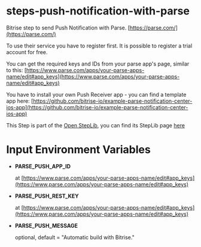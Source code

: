 steps-push-notification-with-parse
==================================

Bitrise step to send Push Notification with Parse. [https://parse.com/](https://parse.com/)

To use their service you have to register first. It is possible to register a trial account for free.

You can get the required keys and IDs from your parse app's page, similar to this: [https://www.parse.com/apps/your-parse-apps-name/edit#app_keys](https://www.parse.com/apps/your-parse-apps-name/edit#app_keys)

You have to install your own Push Receiver app - you can find a template app here: [https://github.com/bitrise-io/example-parse-notification-center-ios-app](https://github.com/bitrise-io/example-parse-notification-center-ios-app)

This Step is part of the [Open StepLib](http://www.steplib.com/), you can find its StepLib page [here](http://www.steplib.com/step/parse-push-notification)

# Input Environment Variables
- **PARSE_PUSH_APP_ID**

	at [https://www.parse.com/apps/your-parse-apps-name/edit#app_keys](https://www.parse.com/apps/your-parse-apps-name/edit#app_keys)
- **PARSE_PUSH_REST_KEY**

	at [https://www.parse.com/apps/your-parse-apps-name/edit#app_keys](https://www.parse.com/apps/your-parse-apps-name/edit#app_keys)
- **PARSE_PUSH_MESSAGE**

	optional, default = "Automatic build with Bitrise."
